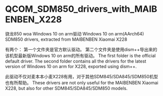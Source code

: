 # QCOM_SDM850_drivers_with_MAIBENBEN_X228
骁龙850 woa Windows 10 on arm驱动
Windows 10 on arm(AArch64) SDM850 drivers, extracted from MAIBENBEN Xiaomai X228

有两个：
第一个文件夹是官方默认驱动。
第二个文件夹是使用dism++导出来的该机型最新版Windows 10 on arm的所有驱动。
The first folder is the official default driver.
The second folder contains all the drivers for the latest version of Windows 10 on arm for X228, exported using dism++.


此驱动不仅对麦本本小麦X228有用，对于其他SDM845/SDA845/SDM850机型也有所帮助。
These drivers are not only useful for the MAIBENBEN Xiaomai X228, but also for other SDM845/SDA845/SDM850 models.

